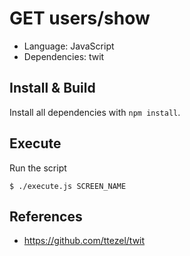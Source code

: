 # GET users/show

* Language: JavaScript
* Dependencies: twit

## Install & Build

Install all dependencies with `npm install`.

## Execute

Run the script

    $ ./execute.js SCREEN_NAME

## References

* https://github.com/ttezel/twit
